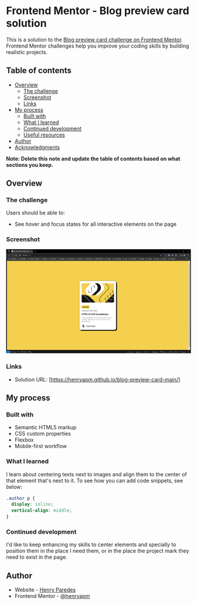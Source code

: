 # Frontend Mentor - Blog preview card solution

This is a solution to the [Blog preview card challenge on Frontend Mentor](https://www.frontendmentor.io/challenges/blog-preview-card-ckPaj01IcS). Frontend Mentor challenges help you improve your coding skills by building realistic projects.

## Table of contents

- [Overview](#overview)
  - [The challenge](#the-challenge)
  - [Screenshot](#screenshot)
  - [Links](#links)
- [My process](#my-process)
  - [Built with](#built-with)
  - [What I learned](#what-i-learned)
  - [Continued development](#continued-development)
  - [Useful resources](#useful-resources)
- [Author](#author)
- [Acknowledgments](#acknowledgments)

**Note: Delete this note and update the table of contents based on what sections you keep.**

## Overview

### The challenge

Users should be able to:

- See hover and focus states for all interactive elements on the page

### Screenshot

![blog preview card](image.png)

### Links

- Solution URL: [https://henryapm.github.io/blog-preview-card-main/]

## My process

### Built with

- Semantic HTML5 markup
- CSS custom properties
- Flexbox
- Mobile-first workflow

### What I learned

I learn about centering texts next to images and align them to the center of that element that's next to it.
To see how you can add code snippets, see below:

```css
.author p {
  display: inline;
  vertical-align: middle;
}
```

### Continued development

I'd like to keep enhancing my skills to center elements and specially to position them in the place I need them, or in the place the project mark they need to exist in the page.

## Author

- Website - [Henry Paredes](https://henryapm.github.io/blog-preview-card-main/)
- Frontend Mentor - [@henryapm](https://www.frontendmentor.io/profile/henryapm)

